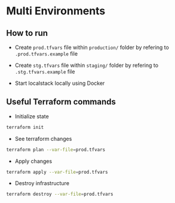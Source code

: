# Multi Environments

## How to run

* Create `prod.tfvars` file within `production/` folder by refering to `.prod.tfvars.example` file

* Create `stg.tfvars` file within `staging/` folder by refering to `.stg.tfvars.example` file

* Start localstack locally using Docker

## Useful Terraform commands

* Initialize state

```bash
terraform init
```

* See terraform changes

```bash
terraform plan --var-file=prod.tfvars
```

* Apply changes

```bash
terraform apply --var-file=prod.tfvars
```

* Destroy infrastructure

```bash
terraform destroy --var-file=prod.tfvars
```
